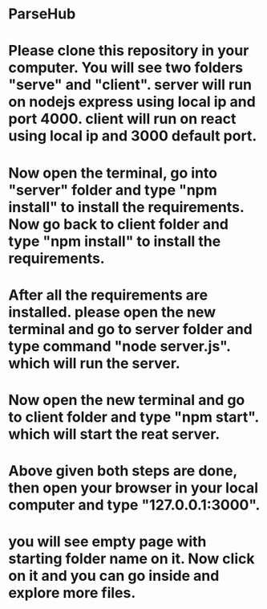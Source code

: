# ParseHub
# Please clone this repository in your computer. You will see two folders "serve" and "client". server will run on nodejs express using local ip and port 4000. client will run on react using local ip and 3000 default port.
# Now open the terminal, go into "server" folder and type "npm install" to install the requirements. Now go back to client folder and type "npm install" to install the requirements. 
# After all the requirements are installed. please open the new terminal and go to server folder and type command "node server.js". which will run the server. 
# Now open the new terminal and go to client folder and type "npm start". which will start the reat server. 
# Above given both steps are done, then open your browser in your local computer and type "127.0.0.1:3000". 
# you will see empty page with starting folder name on it. Now click on it and you can go inside and explore more files. 

